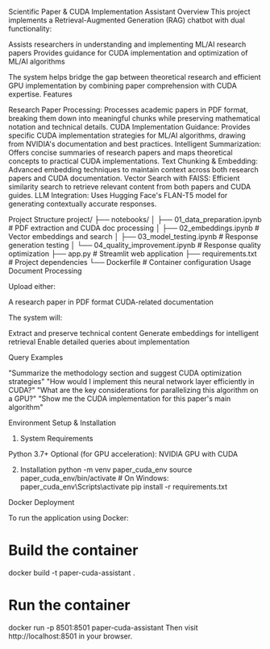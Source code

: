 Scientific Paper & CUDA Implementation Assistant
Overview
This project implements a Retrieval-Augmented Generation (RAG) chatbot with dual functionality:

Assists researchers in understanding and implementing ML/AI research papers
Provides guidance for CUDA implementation and optimization of ML/AI algorithms

The system helps bridge the gap between theoretical research and efficient GPU implementation by combining paper comprehension with CUDA expertise.
Features

Research Paper Processing:
Processes academic papers in PDF format, breaking them down into meaningful chunks while preserving mathematical notation and technical details.
CUDA Implementation Guidance:
Provides specific CUDA implementation strategies for ML/AI algorithms, drawing from NVIDIA's documentation and best practices.
Intelligent Summarization:
Offers concise summaries of research papers and maps theoretical concepts to practical CUDA implementations.
Text Chunking & Embedding:
Advanced embedding techniques to maintain context across both research papers and CUDA documentation.
Vector Search with FAISS:
Efficient similarity search to retrieve relevant content from both papers and CUDA guides.
LLM Integration:
Uses Hugging Face's FLAN-T5 model for generating contextually accurate responses.

Project Structure
project/
├── notebooks/
│   ├── 01_data_preparation.ipynb    # PDF extraction and CUDA doc processing
│   ├── 02_embeddings.ipynb          # Vector embeddings and search
│   ├── 03_model_testing.ipynb       # Response generation testing
│   └── 04_quality_improvement.ipynb  # Response quality optimization
├── app.py                           # Streamlit web application
├── requirements.txt                 # Project dependencies
└── Dockerfile                      # Container configuration
Usage
Document Processing

Upload either:

A research paper in PDF format
CUDA-related documentation


The system will:

Extract and preserve technical content
Generate embeddings for intelligent retrieval
Enable detailed queries about implementation



Query Examples

"Summarize the methodology section and suggest CUDA optimization strategies"
"How would I implement this neural network layer efficiently in CUDA?"
"What are the key considerations for parallelizing this algorithm on a GPU?"
"Show me the CUDA implementation for this paper's main algorithm"

Environment Setup & Installation
1. System Requirements

Python 3.7+
Optional (for GPU acceleration): NVIDIA GPU with CUDA

2. Installation
python -m venv paper_cuda_env
source paper_cuda_env/bin/activate  # On Windows: paper_cuda_env\Scripts\activate
pip install -r requirements.txt

Docker Deployment

To run the application using Docker:
# Build the container
docker build -t paper-cuda-assistant .

# Run the container
docker run -p 8501:8501 paper-cuda-assistant
Then visit http://localhost:8501 in your browser.